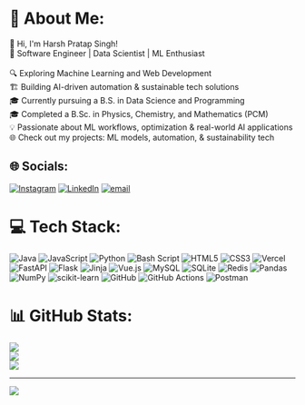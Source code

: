 # 💫 About Me:
👋 Hi, I'm Harsh Pratap Singh!<br>🚀 Software Engineer | Data Scientist | ML Enthusiast<br><br>🔍 Exploring Machine Learning and Web Development<br>🏗️ Building AI-driven automation & sustainable tech solutions<br>🎓 Currently pursuing a B.S. in Data Science and Programming<br>🎓 Completed a B.Sc. in Physics, Chemistry, and Mathematics (PCM)<br>💡 Passionate about ML workflows, optimization & real-world AI applications<br>🌐 Check out my projects: ML models, automation, & sustainability tech


## 🌐 Socials:
[![Instagram](https://img.shields.io/badge/Instagram-%23E4405F.svg?logo=Instagram&logoColor=white)](https://instagram.com/harsh____pratap) [![LinkedIn](https://img.shields.io/badge/LinkedIn-%230077B5.svg?logo=linkedin&logoColor=white)](https://linkedin.com/in/t6harsh) [![email](https://img.shields.io/badge/Email-D14836?logo=gmail&logoColor=white)](mailto:harsh.pratap9904@gmail.com) 

# 💻 Tech Stack:
![Java](https://img.shields.io/badge/java-%23ED8B00.svg?style=for-the-badge&logo=openjdk&logoColor=white) ![JavaScript](https://img.shields.io/badge/javascript-%23323330.svg?style=for-the-badge&logo=javascript&logoColor=%23F7DF1E) ![Python](https://img.shields.io/badge/python-3670A0?style=for-the-badge&logo=python&logoColor=ffdd54) ![Bash Script](https://img.shields.io/badge/bash_script-%23121011.svg?style=for-the-badge&logo=gnu-bash&logoColor=white) ![HTML5](https://img.shields.io/badge/html5-%23E34F26.svg?style=for-the-badge&logo=html5&logoColor=white) ![CSS3](https://img.shields.io/badge/css3-%231572B6.svg?style=for-the-badge&logo=css3&logoColor=white) ![Vercel](https://img.shields.io/badge/vercel-%23000000.svg?style=for-the-badge&logo=vercel&logoColor=white) ![FastAPI](https://img.shields.io/badge/FastAPI-005571?style=for-the-badge&logo=fastapi) ![Flask](https://img.shields.io/badge/flask-%23000.svg?style=for-the-badge&logo=flask&logoColor=white) ![Jinja](https://img.shields.io/badge/jinja-white.svg?style=for-the-badge&logo=jinja&logoColor=black) ![Vue.js](https://img.shields.io/badge/vue.js-%2335495e.svg?style=for-the-badge&logo=vuedotjs&logoColor=%234FC08D) ![MySQL](https://img.shields.io/badge/mysql-4479A1.svg?style=for-the-badge&logo=mysql&logoColor=white) ![SQLite](https://img.shields.io/badge/sqlite-%2307405e.svg?style=for-the-badge&logo=sqlite&logoColor=white) ![Redis](https://img.shields.io/badge/redis-%23DD0031.svg?style=for-the-badge&logo=redis&logoColor=white) ![Pandas](https://img.shields.io/badge/pandas-%23150458.svg?style=for-the-badge&logo=pandas&logoColor=white) ![NumPy](https://img.shields.io/badge/numpy-%23013243.svg?style=for-the-badge&logo=numpy&logoColor=white) ![scikit-learn](https://img.shields.io/badge/scikit--learn-%23F7931E.svg?style=for-the-badge&logo=scikit-learn&logoColor=white) ![GitHub](https://img.shields.io/badge/github-%23121011.svg?style=for-the-badge&logo=github&logoColor=white) ![GitHub Actions](https://img.shields.io/badge/github%20actions-%232671E5.svg?style=for-the-badge&logo=githubactions&logoColor=white) ![Postman](https://img.shields.io/badge/Postman-FF6C37?style=for-the-badge&logo=postman&logoColor=white)
# 📊 GitHub Stats:
![](https://github-readme-stats.vercel.app/api?username=t6harsh&theme=dark&hide_border=false&include_all_commits=false&count_private=false)<br/>
![](https://nirzak-streak-stats.vercel.app/?user=t6harsh&theme=dark&hide_border=false)<br/>
![](https://github-readme-stats.vercel.app/api/top-langs/?username=t6harsh&theme=dark&hide_border=false&include_all_commits=false&count_private=false&layout=compact)

---
[![](https://visitcount.itsvg.in/api?id=t6harsh&icon=0&color=0)](https://visitcount.itsvg.in)

<!-- Proudly created with GPRM ( https://gprm.itsvg.in ) -->
